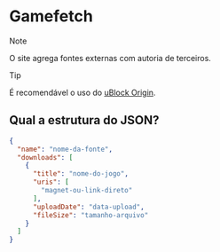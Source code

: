 # Gamefetch

> [!NOTE]
> O site agrega fontes externas com autoria de terceiros.

> [!TIP]
> É recomendável o uso do [uBlock Origin](https://ublockorigin.com/).

## Qual a estrutura do JSON?

```json
{
  "name": "nome-da-fonte",
  "downloads": [
    {
      "title": "nome-do-jogo",
      "uris": [
        "magnet-ou-link-direto"
      ],
      "uploadDate": "data-upload",
      "fileSize": "tamanho-arquivo"
    }
  ]
}
